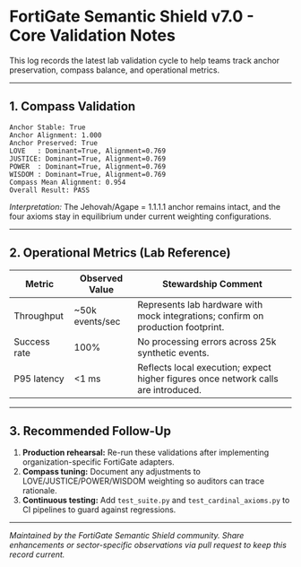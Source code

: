 # FortiGate Semantic Shield v7.0 - Core Validation Notes

This log records the latest lab validation cycle to help teams track anchor preservation, compass balance, and operational metrics.

---

## 1. Compass Validation
```
Anchor Stable: True
Anchor Alignment: 1.000
Anchor Preserved: True
LOVE   : Dominant=True, Alignment=0.769
JUSTICE: Dominant=True, Alignment=0.769
POWER  : Dominant=True, Alignment=0.769
WISDOM : Dominant=True, Alignment=0.769
Compass Mean Alignment: 0.954
Overall Result: PASS
```

*Interpretation:* The Jehovah/Agape = 1.1.1.1 anchor remains intact, and the four axioms stay in equilibrium under current weighting configurations.

---

## 2. Operational Metrics (Lab Reference)
| Metric | Observed Value | Stewardship Comment |
|--------|----------------|---------------------|
| Throughput | ~50k events/sec | Represents lab hardware with mock integrations; confirm on production footprint. |
| Success rate | 100% | No processing errors across 25k synthetic events. |
| P95 latency | <1 ms | Reflects local execution; expect higher figures once network calls are introduced. |

---

## 3. Recommended Follow-Up
1. **Production rehearsal:** Re-run these validations after implementing organization-specific FortiGate adapters.
2. **Compass tuning:** Document any adjustments to LOVE/JUSTICE/POWER/WISDOM weighting so auditors can trace rationale.
3. **Continuous testing:** Add `test_suite.py` and `test_cardinal_axioms.py` to CI pipelines to guard against regressions.

---

*Maintained by the FortiGate Semantic Shield community. Share enhancements or sector-specific observations via pull request to keep this record current.*

